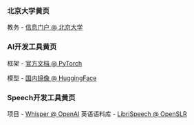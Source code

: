 ### 北京大学黄页
教务 - [信息门户 @ 北京大学](https://portal.pku.edu.cn/portal2017/#/bizCenter)

### AI开发工具黄页
框架 - [官方文档 @ PyTorch](https://pytorch.org/docs/stable/index.html)

模型 - [国内镜像 @ HuggingFace](https://hf-mirror.com/)

### Speech开发工具黄页
项目 - [Whisper @ OpenAI](https://github.com/ZhaZhaFon/whisper-run)
英语语料库 - [LibriSpeech @ OpenSLR](https://www.openslr.org/12/)


